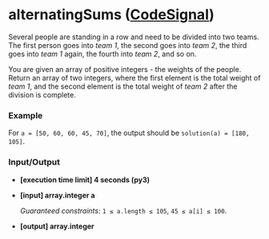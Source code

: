 # alternatingSums ([CodeSignal](https://app.codesignal.com/arcade/intro/level-4/cC5QuL9fqvZjXJsW9))

Several people are standing in a row and need to be divided into two teams. The first person goes into _team 1_, the second goes into _team 2_, the third goes into _team 1_ again, the fourth into _team 2_, and so on.

You are given an array of positive integers - the weights of the people. Return an array of two integers, where the first element is the total weight of _team 1_, and the second element is the total weight of _team 2_ after the division is complete.



### Example

For `a = [50, 60, 60, 45, 70]`, the output should be
`solution(a) = [180, 105]`.

### Input/Output

*   **\[execution time limit\] 4 seconds (py3)**

*   **\[input\] array.integer a**

    _Guaranteed constraints:_
    `1 ≤ a.length ≤ 105`,
    `45 ≤ a[i] ≤ 100`.

*   **\[output\] array.integer**
